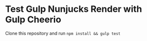 # Test Gulp Nunjucks Render with Gulp Cheerio

Clone this repository and run `npm install && gulp test`
